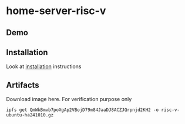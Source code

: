 # home-server-risc-v

## Demo

## Installation

Look at [installation](installation.md) instructions

## Artifacts

Download image here. For verification purpose only

```
ipfs get QmWkBmvb7poXgAp2VBojD79m84JaaDJ8ACZJQrpnjd2KH2 -o risc-v-ubuntu-ha241010.gz
```
